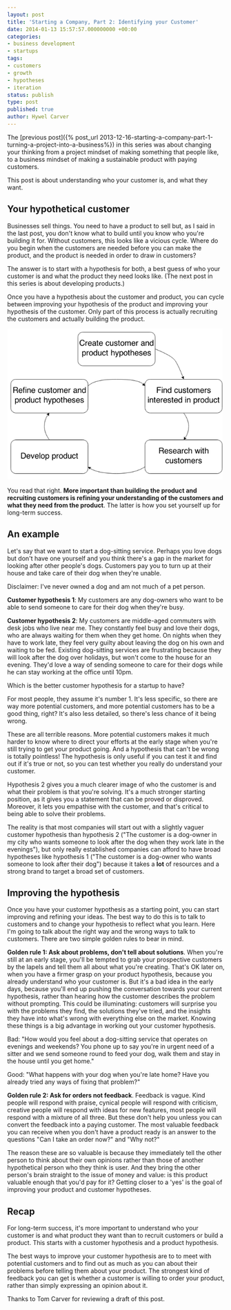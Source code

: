 ```yaml
---
layout: post
title: 'Starting a Company, Part 2: Identifying your Customer'
date: 2014-01-13 15:57:57.000000000 +00:00
categories:
- business development
- startups
tags:
- customers
- growth
- hypotheses
- iteration
status: publish
type: post
published: true
author: Hywel Carver
---
```

The [previous post]({% post_url 2013-12-16-starting-a-company-part-1-turning-a-project-into-a-business%}) in this series was about changing your thinking from a project mindset of making something that people like, to a business mindset of making a sustainable product with paying customers.

This post is about understanding who your customer is, and what they want.

## Your hypothetical customer

Businesses sell things. You need to have a product to sell but, as I said in the last post, you don't know what to build until you know who you're building it for. Without customers, this looks like a vicious cycle. Where do you begin when the customers are needed before you can make the product, and the product is needed in order to draw in customers?

The answer is to start with a hypothesis for both, a best guess of who your customer is and what the product they need looks like. (The next post in this series is about developing products.)

Once you have a hypothesis about the customer and product, you can cycle between improving your hypothesis of the product and improving your hypothesis of the customer. Only part of this process is actually recruiting the customers and actually building the product.

<a href="http://www.flickr.com/photos/116012752@N04/12234003394/" title="CustomerProductHypotheses by hywel.carver, on Flickr"><img src="/assets/customerproducthypotheses.png" width="500" height="349" alt="CustomerProductHypotheses" /></a>

You read that right. **More important than building the product and recruiting customers is refining your understanding of the customers and what they need from the product**. The latter is how you set yourself up for long-term success.

## An example

Let's say that we want to start a dog-sitting service. Perhaps you love dogs but don't have one yourself and you think there's a gap in the market for looking after other people's dogs. Customers pay you to turn up at their house and take care of their dog when they're unable.

Disclaimer: I've never owned a dog and am not much of a pet person.

**Customer hypothesis 1**: My customers are any dog-owners who want to be able to send someone to care for their dog when they're busy.

**Customer hypothesis 2**: My customers are middle-aged commuters with desk jobs who live near me. They constantly feel busy and love their dogs, who are always waiting for them when they get home. On nights when they have to work late, they feel very guilty about leaving the dog on his own and waiting to be fed. Existing dog-sitting services are frustrating because they will look after the dog over holidays, but won't come to the house for an evening. They'd love a way of sending someone to care for their dogs while he can stay working at the office until 10pm.

Which is the better customer hypothesis for a startup to have?

For most people, they assume it's number 1. It's less specific, so there are way more potential customers, and more potential customers has to be a good thing, right? It's also less detailed, so there's less chance of it being wrong.

These are all terrible reasons. More potential customers makes it much harder to know where to direct your efforts at the early stage when you're still trying to get your product going. And a hypothesis that can't be wrong is totally pointless! The hypothesis is only useful if you can test it and find out if it's true or not, so you can test whether you really do understand your customer.

Hypothesis 2 gives you a much clearer image of who the customer is and what their problem is that you're solving. It's a much stronger starting position, as it gives you a statement that can be proved or disproved. Moreover, it lets you empathise with the customer, and that's critical to being able to solve their problems.

The reality is that most companies will start out with a slightly vaguer customer hypothesis than hypothesis 2 ("The customer is a dog-owner in my city who wants someone to look after the dog when they work late in the evenings"), but only really established companies can afford to have broad hypotheses like hypothesis 1 ("The customer is a dog-owner who wants someone to look after their dog") because it takes a **lot** of resources and a strong brand to target a broad set of customers.

## Improving the hypothesis

Once you have your customer hypothesis as a starting point, you can start improving and refining your ideas. The best way to do this is to talk to customers and to change your hypothesis to reflect what you learn. Here I'm going to talk about the right way and the wrong ways to talk to customers. There are two simple golden rules to bear in mind.

**Golden rule 1: Ask about problems, don't tell about solutions**. When you're still at an early stage, you'll be tempted to grab your prospective customers by the lapels and tell them all about what you're creating. That's OK later on, when you have a firmer grasp on your product hypothesis, because you already understand who your customer is. But it's a bad idea in the early days, because you'll end up pushing the conversation towards your current hypothesis, rather than hearing how the customer describes the problem without prompting. This could be illuminating: customers will surprise you with the problems they find, the solutions they've tried, and the insights they have into what's wrong with everything else on the market. Knowing these things is a big advantage in working out your customer hypothesis.

Bad: "How would you feel about a dog-sitting service that operates on evenings and weekends? You phone up to say you're in urgent need of a sitter and we send someone round to feed your dog, walk them and stay in the house until you get home."

Good: "What happens with your dog when you're late home? Have you already tried any ways of fixing that problem?"

**Golden rule 2: Ask for orders not feedback**. Feedback is vague. Kind people will respond with praise, cynical people will respond with criticism, creative people will respond with ideas for new features, most people will respond with a mixture of all three. But these don't help you unless you can convert the feedback into a paying customer. The most valuable feedback you can receive when you don't have a product ready is an answer to the questions "Can I take an order now?" and "Why not?"

The reason these are so valuable is because they immediately tell the other person to think about their own opinions rather than those of another hypothetical person who they think is user. And they bring the other person's brain straight to the issue of money and value: is this product valuable enough that you'd pay for it? Getting closer to a 'yes' is the goal of improving your product and customer hypotheses.

## Recap

For long-term success, it's more important to understand who your customer is and what product they want than to recruit customers or build a product. This starts with a customer hypothesis and a product hypothesis.

The best ways to improve your customer hypothesis are to to meet with potential customers and to find out as much as you can about their problems before telling them about your product. The strongest kind of feedback you can get is whether a customer is willing to order your product, rather than simply expressing an opinion about it.

Thanks to Tom Carver for reviewing a draft of this post.

